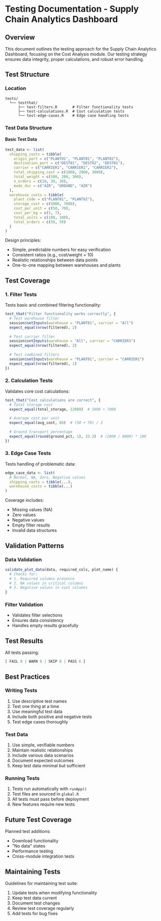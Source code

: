# Testing Documentation - Supply Chain Analytics Dashboard

## Overview
This document outlines the testing approach for the Supply Chain Analytics Dashboard, focusing on the Cost Analysis module. Our testing strategy ensures data integrity, proper calculations, and robust error handling.

## Test Structure

### Location
```
tests/
  └── testthat/
      ├── test-filters.R       # Filter functionality tests
      ├── test-calculations.R  # Cost calculation tests
      └── test-edge-cases.R    # Edge case handling tests
```

### Test Data Structure

#### Basic Test Data
```r
test_data <- list(
  shipping_costs = tibble(
    origin_port = c("PLANT01", "PLANT01", "PLANT02"),
    destination_port = c("DEST01", "DEST02", "DEST01"),
    carrier = c("CARRIER1", "CARRIER1", "CARRIER2"),
    total_shipping_cost = c(1000, 2000, 3000),
    total_weight = c(100, 200, 300),
    n_orders = c(10, 20, 30),
    mode_dsc = c("AIR", "GROUND", "AIR")
  ),
  warehouse_costs = tibble(
    plant_code = c("PLANT01", "PLANT02"),
    storage_cost = c(5000, 7000),
    cost_per_unit = c(50, 70),
    cost_per_kg = c(5, 7),
    total_units = c(100, 100),
    total_orders = c(50, 50)
  )
)
```

Design principles:
- Simple, predictable numbers for easy verification
- Consistent ratios (e.g., cost/weight = 10)
- Realistic relationships between data points
- One-to-one mapping between warehouses and plants

## Test Coverage

### 1. Filter Tests
Tests basic and combined filtering functionality:

```r
test_that("Filter functionality works correctly", {
  # Test warehouse filter
  session$setInputs(warehouse = "PLANT01", carrier = "All")
  expect_equal(nrow(filtered), 2)
  
  # Test carrier filter
  session$setInputs(warehouse = "All", carrier = "CARRIER1")
  expect_equal(nrow(filtered), 2)
  
  # Test combined filters
  session$setInputs(warehouse = "PLANT01", carrier = "CARRIER1")
  expect_equal(nrow(filtered), 1)
})
```

### 2. Calculation Tests
Validates core cost calculations:

```r
test_that("Cost calculations are correct", {
  # Total storage cost
  expect_equal(total_storage, 12000)  # 5000 + 7000
  
  # Average cost per unit
  expect_equal(avg_cost, 60)  # (50 + 70) / 2
  
  # Ground transport percentage
  expect_equal(round(ground_pct, 1), 33.3)  # (2000 / 6000) * 100
})
```

### 3. Edge Case Tests
Tests handling of problematic data:

```r
edge_case_data <- list(
  # Normal, NA, Zero, Negative values
  shipping_costs = tibble(...),
  warehouse_costs = tibble(...)
)
```

Coverage includes:
- Missing values (NA)
- Zero values
- Negative values
- Empty filter results
- Invalid data structures

## Validation Patterns

### Data Validation
```r
validate_plot_data(data, required_cols, plot_name) {
  # Checks for:
  # 1. Required columns presence
  # 2. NA values in critical columns
  # 3. Negative values in cost columns
}
```

### Filter Validation
- Validates filter selections
- Ensures data consistency
- Handles empty results gracefully

## Test Results
All tests passing:
```r
[ FAIL 0 | WARN 0 | SKIP 0 | PASS 6 ]
```

## Best Practices

### Writing Tests
1. Use descriptive test names
2. Test one thing at a time
3. Use meaningful test data
4. Include both positive and negative tests
5. Test edge cases thoroughly

### Test Data
1. Use simple, verifiable numbers
2. Maintain realistic relationships
3. Include various data scenarios
4. Document expected outcomes
5. Keep test data minimal but sufficient

### Running Tests
1. Tests run automatically with `runApp()`
2. Test files are sourced in `global.R`
3. All tests must pass before deployment
4. New features require new tests

## Future Test Coverage
Planned test additions:
- Download functionality
- "No data" states
- Performance testing
- Cross-module integration tests

## Maintaining Tests
Guidelines for maintaining test suite:
1. Update tests when modifying functionality
2. Keep test data current
3. Document test changes
4. Review test coverage regularly
5. Add tests for bug fixes
